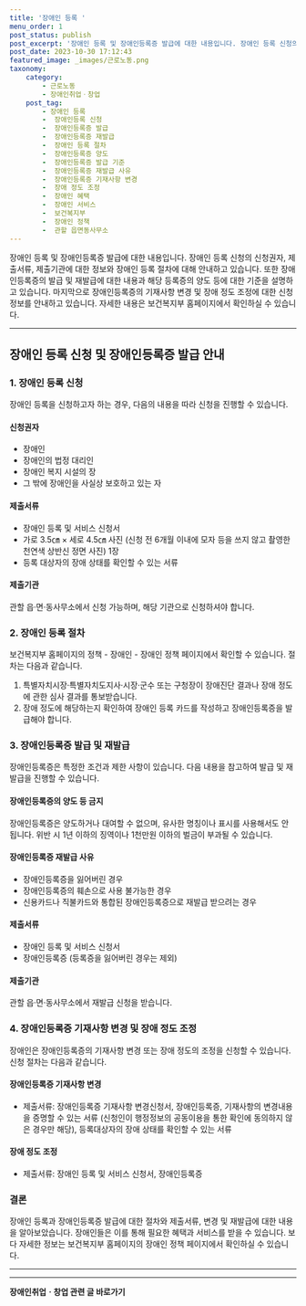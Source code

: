 ```yaml
---
title: '장애인 등록 '
menu_order: 1
post_status: publish
post_excerpt: '장애인 등록 및 장애인등록증 발급에 대한 내용입니다. 장애인 등록 신청의 신청권자, 제출서류, 제출기관에 대한 정보와 장애인 등록 절차에 대해 안내하고 있습니다. 또한 장애인등록증의 발급 및 재발급에 대한 내용과 해당 등록증의 양도 등에 대한 기준을 설명하고 있습니다. 마지막으로 장애인등록증의 기재사항 변경 및 장애 정도 조정에 대한 신청 정보를 안내하고 있습니다. 자세한 내용은 보건복지부 홈페이지에서 확인하실 수 있습니다.'
post_date: 2023-10-30 17:12:43
featured_image: _images/근로노동.png
taxonomy:
    category:
        - 근로노동
        - 장애인취업ㆍ창업
    post_tag:
        - 장애인 등록
        -  장애인등록 신청
        -  장애인등록증 발급
        -  장애인등록증 재발급
        -  장애인 등록 절차
        -  장애인등록증 양도
        -  장애인등록증 발급 기준
        -  장애인등록증 재발급 사유
        -  장애인등록증 기재사항 변경
        -  장애 정도 조정
        -  장애인 혜택
        -  장애인 서비스
        -  보건복지부
        -  장애인 정책
        -  관할 읍면동사무소
---
```



장애인 등록 및 장애인등록증 발급에 대한 내용입니다. 장애인 등록 신청의 신청권자, 제출서류, 제출기관에 대한 정보와 장애인 등록 절차에 대해 안내하고 있습니다. 또한 장애인등록증의 발급 및 재발급에 대한 내용과 해당 등록증의 양도 등에 대한 기준을 설명하고 있습니다. 마지막으로 장애인등록증의 기재사항 변경 및 장애 정도 조정에 대한 신청 정보를 안내하고 있습니다. 자세한 내용은 보건복지부 홈페이지에서 확인하실 수 있습니다.

---

## 장애인 등록 신청 및 장애인등록증 발급 안내

### 1. 장애인 등록 신청

장애인 등록을 신청하고자 하는 경우, 다음의 내용을 따라 신청을 진행할 수 있습니다.

#### 신청권자

- 장애인
- 장애인의 법정 대리인
- 장애인 복지 시설의 장
- 그 밖에 장애인을 사실상 보호하고 있는 자

#### 제출서류

- 장애인 등록 및 서비스 신청서
- 가로 3.5㎝ × 세로 4.5㎝ 사진 (신청 전 6개월 이내에 모자 등을 쓰지 않고 촬영한 천연색 상반신 정면 사진) 1장
- 등록 대상자의 장애 상태를 확인할 수 있는 서류

#### 제출기관

관할 읍·면·동사무소에서 신청 가능하며, 해당 기관으로 신청하셔야 합니다.

### 2. 장애인 등록 절차

보건복지부 홈페이지의 정책 - 장애인 - 장애인 정책 페이지에서 확인할 수 있습니다. 절차는 다음과 같습니다.

1. 특별자치시장·특별자치도지사·시장·군수 또는 구청장이 장애진단 결과나 장애 정도에 관한 심사 결과를 통보받습니다.
2. 장애 정도에 해당하는지 확인하여 장애인 등록 카드를 작성하고 장애인등록증을 발급해야 합니다.

### 3. 장애인등록증 발급 및 재발급

장애인등록증은 특정한 조건과 제한 사항이 있습니다. 다음 내용을 참고하여 발급 및 재발급을 진행할 수 있습니다.

#### 장애인등록증의 양도 등 금지

장애인등록증은 양도하거나 대여할 수 없으며, 유사한 명칭이나 표시를 사용해서도 안 됩니다. 위반 시 1년 이하의 징역이나 1천만원 이하의 벌금이 부과될 수 있습니다.

#### 장애인등록증 재발급 사유

- 장애인등록증을 잃어버린 경우
- 장애인등록증의 훼손으로 사용 불가능한 경우
- 신용카드나 직불카드와 통합된 장애인등록증으로 재발급 받으려는 경우

#### 제출서류

- 장애인 등록 및 서비스 신청서
- 장애인등록증 (등록증을 잃어버린 경우는 제외)

#### 제출기관

관할 읍·면·동사무소에서 재발급 신청을 받습니다.

### 4. 장애인등록증 기재사항 변경 및 장애 정도 조정

장애인은 장애인등록증의 기재사항 변경 또는 장애 정도의 조정을 신청할 수 있습니다. 신청 절차는 다음과 같습니다.

#### 장애인등록증 기재사항 변경

- 제출서류: 장애인등록증 기재사항 변경신청서, 장애인등록증, 기재사항의 변경내용을 증명할 수 있는 서류 (신청인이 행정정보의 공동이용을 통한 확인에 동의하지 않은 경우만 해당), 등록대상자의 장애 상태를 확인할 수 있는 서류

#### 장애 정도 조정

- 제출서류: 장애인 등록 및 서비스 신청서, 장애인등록증

### 결론

장애인 등록과 장애인등록증 발급에 대한 절차와 제출서류, 변경 및 재발급에 대한 내용을 알아보았습니다. 장애인들은 이를 통해 필요한 혜택과 서비스를 받을 수 있습니다. 보다 자세한 정보는 보건복지부 홈페이지의 장애인 정책 페이지에서 확인하실 수 있습니다.

---

<!-- wp:separator -->
<hr class="wp-block-separator has-alpha-channel-opacity"/>
<!-- /wp:separator -->

<!-- wp:group {"backgroundColor":"base","layout":{"type":"constrained"}} -->
<div class="wp-block-group has-base-background-color has-background"><!-- wp:paragraph {"align":"center","fontSize":"medium"} -->
<p class="has-text-align-center has-large-font-size"><strong>장애인취업ㆍ창업 관련 글 바로가기</strong></p>
<!-- /wp:paragraph -->


<!-- wp:latest-posts
{"categories":[{"id":12749,"count":19,"description":"","link":"https://uknowlaw.com/category/%ec%9e%a5%ec%95%a0%ec%9d%b8%ec%b7%a8%ec%97%85%e3%86%8d%ec%b0%bd%ec%97%85/","name":"장애인취업ㆍ창업","slug":"장애인취업ㆍ창업","taxonomy":"category","parent":0,"meta":[],"_links":{"self":[{"href":"https://uknowlaw.com/wp-json/wp/v2/categories/12749"}],"collection":[{"href":"https://uknowlaw.com/wp-json/wp/v2/categories"}],"about":[{"href":"https://uknowlaw.com/wp-json/wp/v2/taxonomies/category"}],"wp:post_type":[{"href":"https://uknowlaw.com/wp-json/wp/v2/posts?categories=12749"}],"curies":[{"name":"wp","href":"https://api.w.org/{rel}","templated":true}]}}],"postsToShow":100,"excerptLength":28,"postLayout":"grid","columns":2,"featuredImageAlign":"left","featuredImageSizeSlug":"large","fontSize":"medium"} /--></div>
<!-- /wp:group -->